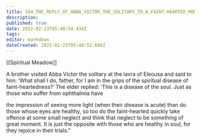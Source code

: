 ```yaml
---
title: 164_THE_REPLY_OF_ABBA_VICTOR_THE_SOLITARY_TO_A_FAINT-HEARTED_MONK
description: 
published: true
date: 2022-02-23T05:40:54.434Z
tags: 
editor: markdown
dateCreated: 2022-02-23T05:40:52.686Z
---
```


[[Spiritual Meadow]]
 
A brother visited Abba Victor the solitary at the lavra of Eleousa and said to him: ‘What shall I do, father, for I am in the grips of the spiritual disease of faint-heartedness?’ The elder replied: ‘This is a disease of the soul. Just as those who suffer from ophthalmia have  
 
the impression of seeing more light (when their disease is acute) than do those whose eyes are healthy, so too do the faint-hearted quickly take offence at some small neglect and think that neglect to be something of great moment. It is just the opposite with those who are healthy in soul, for they rejoice in their trials.”
